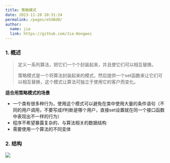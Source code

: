 ```yaml
---
title: 策略模式
date: 2023-11-28 10:31:24
permalink: /pages/e5d8d0/
author: 
  name: jia
  link: https://github.com/Jia-Hongwei
---
```


### 1. 概述

> 定义一系列算法，把它们一个个封装起来，并且使它们可以相互替换。
> 
> 策略模式是一个将算法封装起来的模式，然后提供一个set函数来让它们可以相互替换，这个模式让算法可独立于使用它的客户而变化。

**适合用策略模式的场景**
+ 一个类有很多种行为，使用这个模式可以避免在类中使用大量的条件语句（不同的用户调用，不要写成if判断是哪个用户，直接set设置就在同一个接口函数中表现出不一样的行为）
+ 程序不希望暴露复杂的、与算法相关的数据结构
+ 需要使用一个算法的不同变体

### 2. 结构

<img src="https://jsd.cdn.zzko.cn/gh/Jia-Hongwei/picx-images-hosting@master/20231128/image.3x17q7aw28w0.webp">

